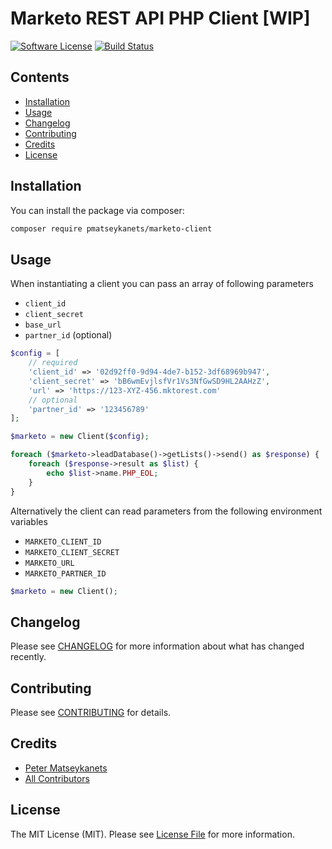 # Marketo REST API PHP Client [WIP]

[![Software License](https://img.shields.io/badge/license-MIT-brightgreen.svg?style=flat-square)](LICENSE.md)
[![Build Status](https://img.shields.io/travis/pmatseykanets/marketo-client-php/master.svg?style=flat-square)](https://travis-ci.org/pmatseykanets/marketo-client-php)

## Contents
- [Installation](#installation)
- [Usage](#usage)
- [Changelog](#changelog)
- [Contributing](#contributing)
- [Credits](#credits)
- [License](#license)

## Installation

You can install the package via composer:

```bash
composer require pmatseykanets/marketo-client
```

## Usage

When instantiating a client you can pass an array of following parameters

- `client_id`
- `client_secret`
- `base_url`
- `partner_id` (optional)

```php
$config = [
    // required
    'client_id' => '02d92ff0-9d94-4de7-b152-3df68969b947',
    'client_secret' => 'bB6wmEvjlsfVr1Vs3NfGwSD9HL2AAHzZ',
    'url' => 'https://123-XYZ-456.mktorest.com'
    // optional
    'partner_id' => '123456789'
];

$marketo = new Client($config);

foreach ($marketo->leadDatabase()->getLists()->send() as $response) {
    foreach ($response->result as $list) {
        echo $list->name.PHP_EOL;
    }
}
```

Alternatively the client can read parameters from the following environment variables

- `MARKETO_CLIENT_ID` 
- `MARKETO_CLIENT_SECRET`
- `MARKETO_URL`
- `MARKETO_PARTNER_ID`

```php
$marketo = new Client();
```

## Changelog

Please see [CHANGELOG](CHANGELOG.md) for more information about what has changed recently.

## Contributing

Please see [CONTRIBUTING](CONTRIBUTING.md) for details.

## Credits

- [Peter Matseykanets](https://github.com/pmatseykanets)
- [All Contributors](../../contributors)

## License

The MIT License (MIT). Please see [License File](LICENSE.md) for more information.
